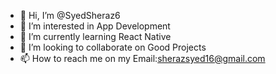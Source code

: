 - 👋 Hi, I’m @SyedSheraz6
- 👀 I’m interested in App Development
- 🌱 I’m currently learning React Native
- 💞️ I’m looking to collaborate on Good Projects
- 📫 How to reach me on my Email:sherazsyed16@gmail.com

<!---
SyedSheraz6/SyedSheraz6 is a ✨ special ✨ repository because its `README.md` (this file) appears on your GitHub profile.
You can click the Preview link to take a look at your changes.
--->
